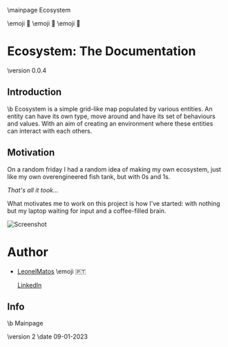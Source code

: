 \mainpage Ecosystem

\emoji :leaves: \emoji :herb: \emoji :green_salad:

# Ecosystem: The Documentation

\version 0.0.4

## Introduction

 \b Ecosystem is a simple grid-like map populated by various entities. An entity can have its own type, move around and 
have its set of behaviours and values. With an aim of creating an environment where these entities can interact with
each others.

## Motivation

 On a random friday I had a random idea of making my own ecosystem, just like my own overengineered fish tank, but with 0s and 1s.

*That's all it took...*

 What motivates me to work on this project is how I've started: with nothing but my laptop waiting for input and a coffee-filled 
brain.

![Screenshot](https://dev-to-uploads.s3.amazonaws.com/uploads/articles/yfeqc3ggkr2q0mjjtgkc.png)

# Author

- [LeonelMatos](https://github.com/LeonelMatos) \emoji :portugal:
	
	[LinkedIn](https://www.linkedin.com/in/leonel-matos-644156236/)


## Info

\b Mainpage

\version 2
\date 09-01-2023

